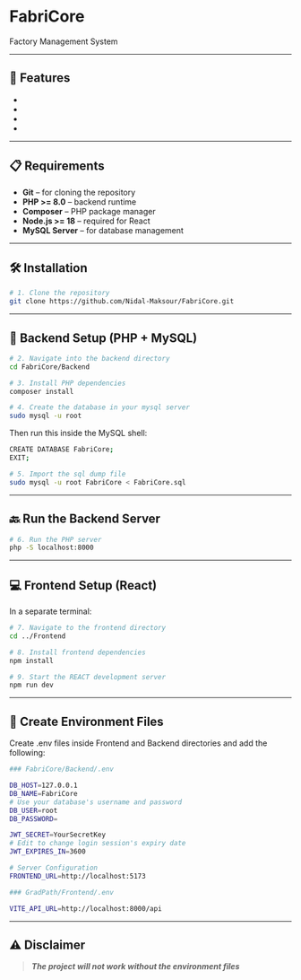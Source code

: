 # FabriCore

Factory Management System

---

## 🚀 Features

-
-
-
-

---

## 📋 Requirements

- **Git** – for cloning the repository
- **PHP >= 8.0** – backend runtime
- **Composer** – PHP package manager
- **Node.js >= 18** – required for React
- **MySQL Server** – for database management

---

## 🛠️ Installation

```bash
# 1. Clone the repository
git clone https://github.com/Nidal-Maksour/FabriCore.git
```

---

## 📂 Backend Setup (PHP + MySQL)

```bash
# 2. Navigate into the backend directory
cd FabriCore/Backend

# 3. Install PHP dependencies
composer install

# 4. Create the database in your mysql server
sudo mysql -u root
```

Then run this inside the MySQL shell:

```bash
CREATE DATABASE FabriCore;
EXIT;
```

```bash
# 5. Import the sql dump file
sudo mysql -u root FabriCore < FabriCore.sql
```

---

## 🔙 Run the Backend Server

```bash
# 6. Run the PHP server
php -S localhost:8000
```

---

## 💻 Frontend Setup (React)

In a separate terminal:

```bash
# 7. Navigate to the frontend directory
cd ../Frontend

# 8. Install frontend dependencies
npm install

# 9. Start the REACT development server
npm run dev
```

---

## 🔐 Create Environment Files

Create .env files inside Frontend and Backend directories and add the following:

```bash
### FabriCore/Backend/.env

DB_HOST=127.0.0.1
DB_NAME=FabriCore
# Use your database's username and password
DB_USER=root
DB_PASSWORD=

JWT_SECRET=YourSecretKey
# Edit to change login session's expiry date
JWT_EXPIRES_IN=3600

# Server Configuration
FRONTEND_URL=http://localhost:5173
```

```bash
### GradPath/Frontend/.env

VITE_API_URL=http://localhost:8000/api
```

---

## ⚠️ Disclaimer

> **_The project will not work without the environment files_**
